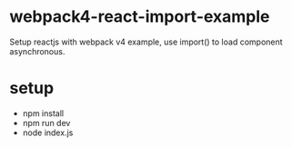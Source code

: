 # webpack4-react-import-example
Setup reactjs with webpack v4 example, use import() to load component asynchronous.

# setup
- npm install
- npm run dev
- node index.js
